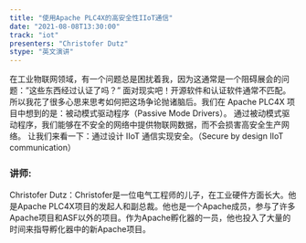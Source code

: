 ```yaml
---
title: "使用Apache PLC4X的高安全性IIoT通信"
date: "2021-08-08T13:30:00" 
track: "iot"
presenters: "Christofer Dutz"
stype: "英文演讲"
---
```

在工业物联网领域，有一个问题总是困扰着我，因为这通常是一个阻碍展会的问题：”这些东西经过认证了吗？”
面对现实吧！开源软件和认证软件通常不匹配。所以我花了很多心思来思考如何把这场争论抛诸脑后。我们在 Apache PLC4X 项目中想到的是：被动模式驱动程序（Passive Mode Drivers）。
通过被动模式驱动程序，我们能够在不安全的网络中提供物联网数据，而不会损害高安全生产网络。
让我们来看一下：通过设计 IIoT 通信实现安全。（Secure by design IIoT communication）
 ### 讲师: 
 Christofer Dutz：Christofer是一位电气工程师的儿子，在工业硬件方面长大。他是Apache PLC4X项目的发起人和副总裁。他也是一个Apache成员，参与了许多Apache项目和ASF以外的项目。作为Apache孵化器的一员，他也投入了大量的时间来指导孵化器中的新Apache项目。